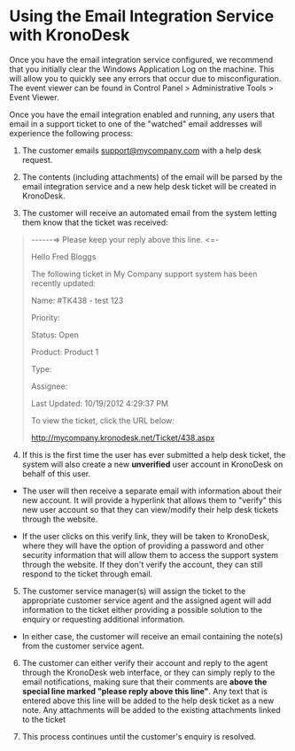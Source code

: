 # Using the Email Integration Service with KronoDesk

Once you have the email integration service configured, we recommend
that you initially clear the Windows Application Log on the machine.
This will allow you to quickly see any errors that occur due to
misconfiguration. The event viewer can be found in Control Panel \>
Administrative Tools \> Event Viewer.

Once you have the email integration enabled and running, any users that
email in a support ticket to one of the "watched" email addresses will
experience the following process:

1.  The customer emails <support@mycompany.com> with a help desk
request.

2.  The contents (including attachments) of the email will be parsed by
the email integration service and a new help desk ticket will be
created in KronoDesk.

3.  The customer will receive an automated email from the system letting
them know that the ticket was received:


> \-\-\-\-\--=\> Please keep your reply above this line. \<=-
> 
> Hello Fred Bloggs
> 
> The following ticket in My Company support system has been recently
> updated:
> 
> Name: \#TK438 - test 123
> 
> Priority:
> 
> Status: Open
> 
> Product: Product 1
> 
> Type:
> 
> Assignee:
> 
> Last Updated: 10/19/2012 4:29:37 PM
> 
> To view the ticket, click the URL below:
> 
> <http://mycompany.kronodesk.net/Ticket/438.aspx>

4.  If this is the first time the user has ever submitted a help desk
ticket, the system will also create a new **unverified** user
account in KronoDesk on behalf of this user.

-   The user will then receive a separate email with information
about their new account. It will provide a hyperlink that allows
them to "verify" this new user account so that they can
view/modify their help desk tickets through the website.

-   If the user clicks on this verify link, they will be taken to
KronoDesk, where they will have the option of providing a
password and other security information that will allow them to
access the support system through the website. If they don't
verify the account, they can still respond to the ticket through
email.

5.  The customer service manager(s) will assign the ticket to the
appropriate customer service agent and the assigned agent will add
information to the ticket either providing a possible solution to
the enquiry or requesting additional information.

-   In either case, the customer will receive an email containing
the note(s) from the customer service agent.

6.  The customer can either verify their account and reply to the agent
through the KronoDesk web interface, or they can simply reply to the
email notifications, making sure that their comments are **above the
special line marked "please reply above this line"**. Any text that
is entered above this line will be added to the help desk ticket as
a new note. Any attachments will be added to the existing
attachments linked to the ticket

7.  This process continues until the customer's enquiry is resolved.

